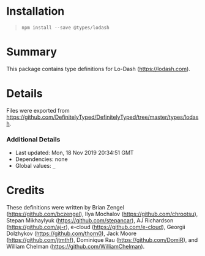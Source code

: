 # Installation
> `npm install --save @types/lodash`

# Summary
This package contains type definitions for Lo-Dash (https://lodash.com).

# Details
Files were exported from https://github.com/DefinitelyTyped/DefinitelyTyped/tree/master/types/lodash.

### Additional Details
 * Last updated: Mon, 18 Nov 2019 20:34:51 GMT
 * Dependencies: none
 * Global values: `_`

# Credits
These definitions were written by Brian Zengel (https://github.com/bczengel), Ilya Mochalov (https://github.com/chrootsu), Stepan Mikhaylyuk (https://github.com/stepancar), AJ Richardson (https://github.com/aj-r), e-cloud (https://github.com/e-cloud), Georgii Dolzhykov (https://github.com/thorn0), Jack Moore (https://github.com/jtmthf), Dominique Rau (https://github.com/DomiR), and William Chelman (https://github.com/WilliamChelman).
